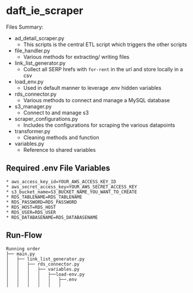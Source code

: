 # daft_ie_scraper

Files Summary: 

- ad_detail_scraper.py
    - This scripts is the central ETL script which triggers the other scripts
- file_handler.py
    - Various methods for extracting/ writing files
- link_list_generator.py
     - Collect all SERP hrefs with `for-rent` in the url and store locally in a csv  
- load_env.py
    - Used in default manner to leverage .env hidden variables
- rds_connector.py
    - Various methods to connect and manage a MySQL database
- s3_manager.py
    - Connect to and manage s3 
- scraper_configurations.py 
    - Includes the configurations for scraping the various datapoints    
- transformer.py
    - Cleaning methods and function
- variables.py
    - Reference to shared variables



## **Required .env File Variables**
    * aws_access_key_id=YOUR_AWS_ACCESS_KEY_ID
    * aws_secret_access_key=YOUR_AWS_SECRET_ACCESS_KEY
    * s3_bucket_name=S3_BUCKET_NAME_YOU_WANT_TO_CREATE
    * RDS_TABLENAME=RDS_TABLENAME
    * RDS_PASSWORD=RDS_PASSWORD
    * RDS_HOST=RDS_HOST
    * RDS_USER=RDS_USER
    * RDS_DATABASENAME=RDS_DATABASENAME


## **Run-Flow**
```
Running order
├── main.py
│   ├── link_list_generator.py
│   │   ├── rds_connector.py
│   │   │   ├── variables.py
│   │   │   │   ├──load-env.py
│   │   │   │   │   ├──.env
│   │   │   │   │   │


```